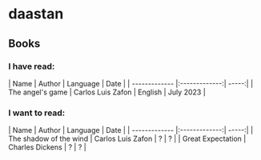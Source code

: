 # daastan
## Books 
### I have read:
| Name        | Author           | Language  | Date |
| ------------- |:-------------:| -----:|
| The angel's game | Carlos Luis Zafon | English | July 2023 |

### I want to read:
| Name        | Author           | Language  | Date |
| ------------- |:-------------:| -----:|
| The shadow of the wind | Carlos Luis Zafon | ? | ? |
| Great Expectation | Charles Dickens | ? | ? |

